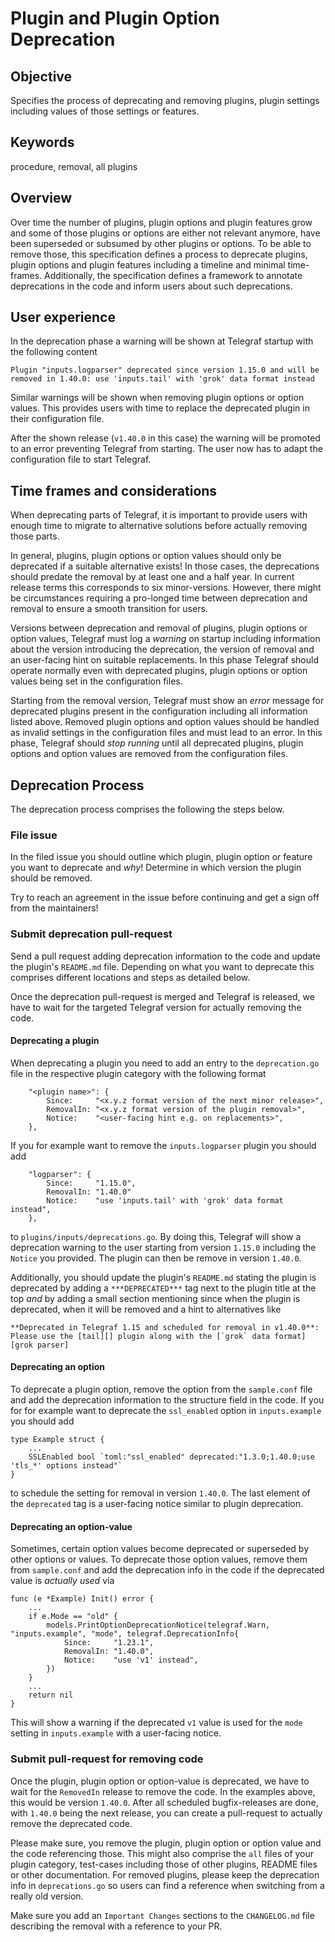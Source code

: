 # Plugin and Plugin Option Deprecation

## Objective

Specifies the process of deprecating and removing plugins, plugin settings
including values of those settings or features.

## Keywords

procedure, removal, all plugins

## Overview

Over time the number of plugins, plugin options and plugin features grow and
some of those plugins or options are either not relevant anymore, have been
superseded or subsumed by other plugins or options. To be able to remove those,
this specification defines a process to deprecate plugins, plugin options and
plugin features including a timeline and minimal time-frames. Additionally, the
specification defines a framework to annotate deprecations in the code and
inform users about such deprecations.

## User experience

In the deprecation phase a warning will be shown at Telegraf startup with the
following content

```text
Plugin "inputs.logparser" deprecated since version 1.15.0 and will be removed in 1.40.0: use 'inputs.tail' with 'grok' data format instead
```

Similar warnings will be shown when removing plugin options or option values.
This provides users with time to replace the deprecated plugin in their
configuration file.

After the shown release (`v1.40.0` in this case) the warning will be promoted
to an error preventing Telegraf from starting. The user now has to adapt the
configuration file to start Telegraf.

## Time frames and considerations

When deprecating parts of Telegraf, it is important to provide users with enough
time to migrate to alternative solutions before actually removing those parts.

In general, plugins, plugin options or option values should only be deprecated
if a suitable alternative exists! In those cases, the deprecations should
predate the removal by at least one and a half year. In current release terms
this corresponds to six minor-versions. However, there might be circumstances
requiring a pro-longed time between deprecation and removal to ensure a smooth
transition for users.

Versions between deprecation and removal of plugins, plugin options or option
values, Telegraf must log a *warning* on startup including information about
the version introducing the deprecation, the version of removal and an
user-facing hint on suitable replacements. In this phase Telegraf should
operate normally even with deprecated plugins, plugin options or option values
being set in the configuration files.

Starting from the removal version, Telegraf must show an *error* message for
deprecated plugins present in the configuration including all information listed
above. Removed plugin options and option values should be handled as invalid
settings in the configuration files and must lead to an error. In this phase,
Telegraf should *stop running* until all deprecated plugins, plugin options and
option values are removed from the configuration files.

## Deprecation Process

The deprecation process comprises the following the steps below.

### File issue

In the filed issue you should outline which plugin, plugin option or feature
you want to deprecate and *why*! Determine in which version the plugin should
be removed.

Try to reach an agreement in the issue before continuing and get a sign off
from the maintainers!

### Submit deprecation pull-request

Send a pull request adding deprecation information to the code and update the
plugin's `README.md` file. Depending on what you want to deprecate this
comprises different locations and steps as detailed below.

Once the deprecation pull-request is merged and Telegraf is released, we have
to wait for the targeted Telegraf version for actually removing the code.

#### Deprecating a plugin

When deprecating a plugin you need to add an entry to the `deprecation.go` file
in the respective plugin category with the following format

```golang
    "<plugin name>": {
        Since:     "<x.y.z format version of the next minor release>",
        RemovalIn: "<x.y.z format version of the plugin removal>",
        Notice:    "<user-facing hint e.g. on replacements>",
    },
```

If you for example want to remove the `inputs.logparser` plugin you should add

```golang
    "logparser": {
        Since:     "1.15.0",
        RemovalIn: "1.40.0"
        Notice:    "use 'inputs.tail' with 'grok' data format instead",
    },
```

to `plugins/inputs/deprecations.go`. By doing this, Telegraf will show a
deprecation warning to the user starting from version `1.15.0` including the
`Notice` you provided. The plugin can then be remove in version `1.40.0`.

Additionally, you should update the plugin's `README.md` stating the plugin is
deprecated by adding a `***DEPRECATED***` tag next to the plugin title at the
top *and* by adding a small section mentioning since when the plugin is
deprecated, when it will be removed and a hint to alternatives like

```
**Deprecated in Telegraf 1.15 and scheduled for removal in v1.40.0**:
Please use the [tail][] plugin along with the [`grok` data format][grok parser]
```

#### Deprecating an option

To deprecate a plugin option, remove the option from the `sample.conf` file and
add the deprecation information to the structure field in the code. If you for
for example want to deprecate the `ssl_enabled` option in `inputs.example` you
should add

```golang
type Example struct {
    ...
    SSLEnabled bool `toml:"ssl_enabled" deprecated:"1.3.0;1.40.0;use 'tls_*' options instead"`
}
```

to schedule the setting for removal in version `1.40.0`. The last element of
the `deprecated` tag is a user-facing notice similar to plugin deprecation.

#### Deprecating an option-value

Sometimes, certain option values become deprecated or superseded by other
options or values. To deprecate those option values, remove them from
`sample.conf` and add the deprecation info in the code if the deprecated value
is *actually used* via

```golang
func (e *Example) Init() error {
    ...
    if e.Mode == "old" {
        models.PrintOptionDeprecationNotice(telegraf.Warn, "inputs.example", "mode", telegraf.DeprecationInfo{
            Since:     "1.23.1",
            RemovalIn: "1.40.0",
            Notice:    "use 'v1' instead",
        })
    }
    ...
    return nil
}
```

This will show a warning if the deprecated `v1` value is used for the `mode`
setting in `inputs.example` with a user-facing notice.

### Submit pull-request for removing code

Once the plugin, plugin option or option-value is deprecated, we have to wait
for the `RemovedIn` release to remove the code. In the examples above, this
would be version `1.40.0`. After all scheduled bugfix-releases are done, with
`1.40.0` being the next release, you can create a pull-request to actually
remove the deprecated code.

Please make sure, you remove the plugin, plugin option or option value and the
code referencing those. This might also comprise the `all` files of your plugin
category, test-cases including those of other plugins, README files or other
documentation. For removed plugins, please keep the deprecation info in
`deprecations.go` so users can find a reference when switching from a really
old version.

Make sure you add an `Important Changes` sections to the `CHANGELOG.md` file
describing the removal with a reference to your PR.
